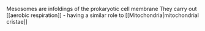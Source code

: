 Mesosomes are infoldings of the prokaryotic cell membrane
They carry out [[aerobic respiration]] - having a similar role to [[Mitochondria|mitochondrial cristae]]